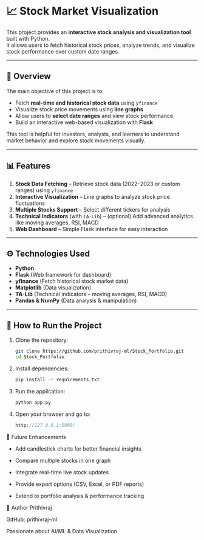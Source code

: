 # 📈 Stock Market Visualization

This project provides an **interactive stock analysis and visualization tool** built with Python.  
It allows users to fetch historical stock prices, analyze trends, and visualize stock performance over custom date ranges.

---

## 📄 Overview
The main objective of this project is to:
- Fetch **real-time and historical stock data** using `yfinance`
- Visualize stock price movements using **line graphs**
- Allow users to **select date ranges** and view stock performance
- Build an interactive web-based visualization with **Flask**

This tool is helpful for investors, analysts, and learners to understand market behavior and explore stock movements visually.

---

## 📊 Features
1. **Stock Data Fetching** – Retrieve stock data (2022–2023 or custom ranges) using `yfinance`  
2. **Interactive Visualization** – Line graphs to analyze stock price fluctuations  
3. **Multiple Stocks Support** – Select different tickers for analysis  
4. **Technical Indicators** (with `TA-Lib`) – (optional) Add advanced analytics like moving averages, RSI, MACD  
5. **Web Dashboard** – Simple Flask interface for easy interaction  

---

## ⚙️ Technologies Used
- **Python**
- **Flask** (Web framework for dashboard)
- **yfinance** (Fetch historical stock market data)
- **Matplotlib** (Data visualization)
- **TA-Lib** (Technical indicators – moving averages, RSI, MACD)
- **Pandas & NumPy** (Data analysis & manipulation)

---

## 🚀 How to Run the Project
1. Clone the repository:
   ```bash
   git clone https://github.com/prithivraj-ml/Stock_Portfolio.git
   cd Stock_Portfolio
   
2. Install dependencies:

   ```bash
   pip install -r requirements.txt
   
3. Run the application:

   ```bash
   python app.py
   
4. Open your browser and go to:

   ```cpp
   http://127.0.0.1:5000/

🌟 Future Enhancements
- Add candlestick charts for better financial insights

- Compare multiple stocks in one graph

- Integrate real-time live stock updates

- Provide export options (CSV, Excel, or PDF reports)

- Extend to portfolio analysis & performance tracking

👤 Author
Prithivraj

GitHub: prithivraj-ml

Passionate about AI/ML & Data Visualization
